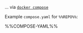... via [`docker compose`](https://github.com/docker/compose)

Example `compose.yaml` for `%%REPO%%`:

%%COMPOSE-YAML%%
